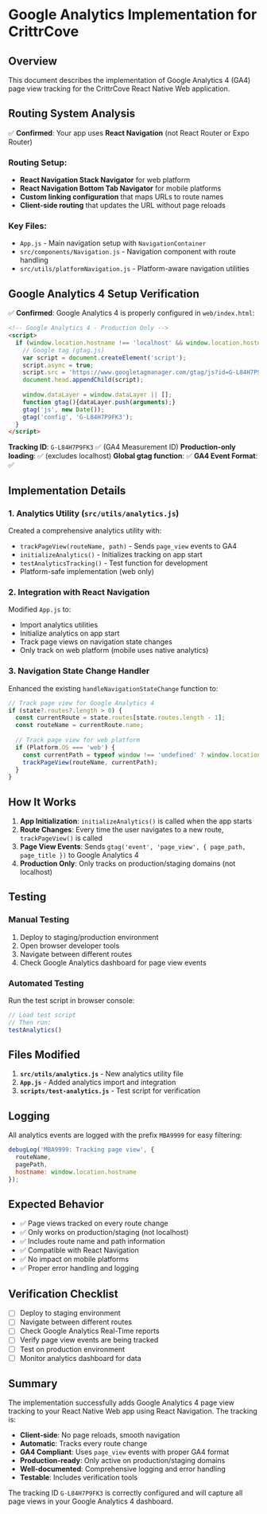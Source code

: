 # Google Analytics Implementation for CrittrCove

## Overview

This document describes the implementation of Google Analytics 4 (GA4) page view tracking for the CrittrCove React Native Web application.

## Routing System Analysis

✅ **Confirmed**: Your app uses **React Navigation** (not React Router or Expo Router)

### Routing Setup:
- **React Navigation Stack Navigator** for web platform
- **React Navigation Bottom Tab Navigator** for mobile platforms  
- **Custom linking configuration** that maps URLs to route names
- **Client-side routing** that updates the URL without page reloads

### Key Files:
- `App.js` - Main navigation setup with `NavigationContainer`
- `src/components/Navigation.js` - Navigation component with route handling
- `src/utils/platformNavigation.js` - Platform-aware navigation utilities

## Google Analytics 4 Setup Verification

✅ **Confirmed**: Google Analytics 4 is properly configured in `web/index.html`:

```html
<!-- Google Analytics 4 - Production Only -->
<script>
  if (window.location.hostname !== 'localhost' && window.location.hostname !== '127.0.0.1') {
    // Google tag (gtag.js)
    var script = document.createElement('script');
    script.async = true;
    script.src = 'https://www.googletagmanager.com/gtag/js?id=G-L84H7P9FK3';
    document.head.appendChild(script);
    
    window.dataLayer = window.dataLayer || [];
    function gtag(){dataLayer.push(arguments);}
    gtag('js', new Date());
    gtag('config', 'G-L84H7P9FK3');
  }
</script>
```

**Tracking ID**: `G-L84H7P9FK3` ✅ (GA4 Measurement ID)
**Production-only loading**: ✅ (excludes localhost)
**Global gtag function**: ✅
**GA4 Event Format**: ✅

## Implementation Details

### 1. Analytics Utility (`src/utils/analytics.js`)

Created a comprehensive analytics utility with:

- `trackPageView(routeName, path)` - Sends `page_view` events to GA4
- `initializeAnalytics()` - Initializes tracking on app start
- `testAnalyticsTracking()` - Test function for development
- Platform-safe implementation (web only)

### 2. Integration with React Navigation

Modified `App.js` to:

- Import analytics utilities
- Initialize analytics on app start
- Track page views on navigation state changes
- Only track on web platform (mobile uses native analytics)

### 3. Navigation State Change Handler

Enhanced the existing `handleNavigationStateChange` function to:

```javascript
// Track page view for Google Analytics 4
if (state?.routes?.length > 0) {
  const currentRoute = state.routes[state.routes.length - 1];
  const routeName = currentRoute.name;
  
  // Track page view for web platform
  if (Platform.OS === 'web') {
    const currentPath = typeof window !== 'undefined' ? window.location.pathname : null;
    trackPageView(routeName, currentPath);
  }
}
```

## How It Works

1. **App Initialization**: `initializeAnalytics()` is called when the app starts
2. **Route Changes**: Every time the user navigates to a new route, `trackPageView()` is called
3. **Page View Events**: Sends `gtag('event', 'page_view', { page_path, page_title })` to Google Analytics 4
4. **Production Only**: Only tracks on production/staging domains (not localhost)

## Testing

### Manual Testing
1. Deploy to staging/production environment
2. Open browser developer tools
3. Navigate between different routes
4. Check Google Analytics dashboard for page view events

### Automated Testing
Run the test script in browser console:
```javascript
// Load test script
// Then run:
testAnalytics()
```

## Files Modified

1. **`src/utils/analytics.js`** - New analytics utility file
2. **`App.js`** - Added analytics import and integration
3. **`scripts/test-analytics.js`** - Test script for verification

## Logging

All analytics events are logged with the prefix `MBA9999` for easy filtering:

```javascript
debugLog('MBA9999: Tracking page view', {
  routeName,
  pagePath,
  hostname: window.location.hostname
});
```

## Expected Behavior

- ✅ Page views tracked on every route change
- ✅ Only works on production/staging (not localhost)
- ✅ Includes route name and path information
- ✅ Compatible with React Navigation
- ✅ No impact on mobile platforms
- ✅ Proper error handling and logging

## Verification Checklist

- [ ] Deploy to staging environment
- [ ] Navigate between different routes
- [ ] Check Google Analytics Real-Time reports
- [ ] Verify page view events are being tracked
- [ ] Test on production environment
- [ ] Monitor analytics dashboard for data

## Summary

The implementation successfully adds Google Analytics 4 page view tracking to your React Native Web app using React Navigation. The tracking is:

- **Client-side**: No page reloads, smooth navigation
- **Automatic**: Tracks every route change
- **GA4 Compliant**: Uses `page_view` events with proper GA4 format
- **Production-ready**: Only active on production/staging domains
- **Well-documented**: Comprehensive logging and error handling
- **Testable**: Includes verification tools

The tracking ID `G-L84H7P9FK3` is correctly configured and will capture all page views in your Google Analytics 4 dashboard. 